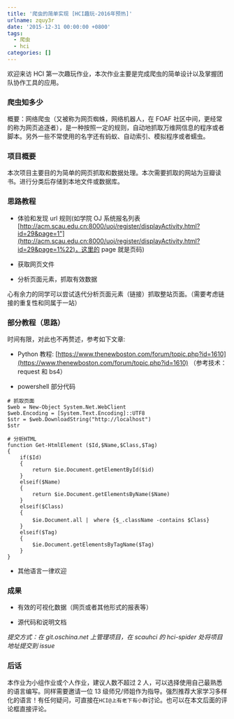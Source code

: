 ```yaml
---
title: '爬虫的简单实现 [HCI趣玩-2016年预热]'
urlname: zquy3r
date: '2015-12-31 00:00:00 +0800'
tags:
  - 爬虫
  - hci
categories: []
---
```


欢迎来访 HCI 第一次趣玩作业，本次作业主要是完成爬虫的简单设计以及掌握团队协作工具的应用。

### 爬虫知多少

概要：网络爬虫（又被称为网页蜘蛛，网络机器人，在 FOAF 社区中间，更经常的称为网页追逐者），是一种按照一定的规则，自动地抓取万维网信息的程序或者脚本。另外一些不常使用的名字还有蚂蚁、自动索引、模拟程序或者蠕虫。

<!-- more -->

### 项目概要

本次项目主要目的为简单的网页抓取和数据处理。本次需要抓取的网站为豆瓣读书。进行分类后存储到本地文件或数据库。

### 思路教程

- 体验和发现 url 规则(如学院 OJ 系统报名列表[http://acm.scau.edu.cn:8000/uoj/register/displayActivity.html?id=29&page=1"](http://acm.scau.edu.cn:8000/uoj/register/displayActivity.html?id=29&page=1%22)，这里的 page 就是页码)

- 获取网页文件

- 分析页面元素，抓取有效数据

心有余力的同学可以尝试迭代分析页面元素（链接）抓取整站页面。（需要考虑链接的重复性和同属于一站）

### 部分教程（思路）

时间有限，对此也不再赘述，参考如下文章:

- Python 教程: [https://www.thenewboston.com/forum/topic.php?id=1610](https://www.thenewboston.com/forum/topic.php?id=1610) （参考技术：request 和 bs4）

- powershell 部分代码

```
# 抓取页面
$web = New-Object System.Net.WebClient
$web.Encoding = [System.Text.Encoding]::UTF8
$str = $web.DownloadString("http://localhost")
$str

# 分析HTML
function Get-HtmlElement ($Id,$Name,$Class,$Tag)
{
    if($Id)
    {
        return $ie.Document.getElementById($id)
    }
    elseif($Name)
    {
        return $ie.Document.getElementsByName($Name)
    }
    elseif($Class)
    {
        $ie.Document.all |　where {$_.className -contains $Class}
    }
    elseif($Tag)
    {
        $ie.Document.getElementsByTagName($Tag)
    }
}
```

- 其他语言一律欢迎

### 成果

- 有效的可视化数据（网页或者其他形式的报表等）

- 源代码和说明文档

_提交方式：在 git.oschina.net 上管理项目，在 scauhci 的 hci-spider 处将项目地址提交到 issue_

### 后话

本作业为小组作业或个人作业，建议人数不超过 2 人，可以选择使用自己最熟悉的语言编写。同样需要邀请一位 13 级师兄/师姐作为指导。强烈推荐大家学习多样化的语言！有任何疑问，可直接在`HCI@上有老下有小群`讨论。也可以在本文后面的评论框直接评论。
